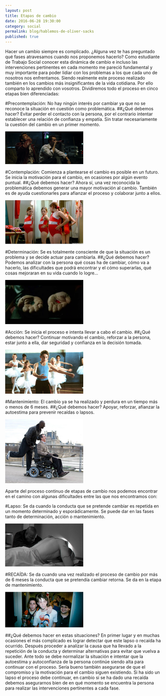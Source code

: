 ```yaml
---
layout: post
title: Etapas de cambio
date: 2016-06-28 19:30:00
category: social
permalink: blog/hablemos-de-oliver-sacks
published: true
---
```


Hacer un cambio siempre es complicado. ¿Alguna vez te has preguntado qué fases atravesamos cuando nos proponemos hacerlo?
Como estudiante de Trabajo Social conocer esta dinámica de cambio e incluso las intervenciones pertinentes en cada momento me pareció fundamental y muy importante para poder lidiar con los problemas a los que cada uno de nosotros nos enfrentamos.  Siendo realmente este proceso realizado también en los cambios más insignificantes de la vida cotidiana.
Por ello comparto lo aprendido con vosotros.
Dividiremos todo el proceso en cinco etapas bien diferenciadas:

#Precontemplación:
No hay ningún interés por cambiar ya que no se reconoce la situación en cuestión como problemática.
##¿Qué debemos hacer?
Evitar perder el contacto con la persona, por el contrario intentar establecer una relación de confianza y empatía. Sin tratar necesariamente la cuestión del cambio en un primer momento.

<img src="/images/precontemplacion.png" width="50%">

#Contemplación:
Comienza a plantearse el cambio es posible en un futuro. Se inicia la motivación para el cambio, en ocasiones por algún evento puntual.
##¿Qué debemos hacer?
Ahora sí, una vez reconocida la problemática debemos generar una mayor motivación al cambio. También es de ayuda cuestionarles para afianzar el proceso y colaborar junto a ellos.

<img src="/images/contemplacion.jpg" width="50%">

#Determinación:
Se es totalmente consciente de que la situación es un problema y se decide actuar para cambiarla.
##¿Qué debemos hacer?
Podemos analizar con la persona qué cosas ha de cambiar, cómo va a hacerlo, las dificultades que podrá encontrar y el cómo superarlas, qué cosas mejoraran en su vida cuando lo logre…

<img src="/images/determinacion.jpg" width="50%">

#Acción:
Se inicia el proceso e intenta llevar a cabo el cambio.
##¿Qué debemos hacer?
Continuar motivando el cambio, reforzar a la persona, estar junto a ella, dar seguridad y confianza en la decisión tomada.

<img src="/images/accion.jpg" width="50%">

#Mantenimiento:
El cambio ya se ha realizado y perdura en un tiempo más o menos de 6 meses.
##¿Qué debemos hacer?
Apoyar, reforzar, afianzar la autoestima para prevenir recaídas o lapsos. 

<img src="/images/mantenimiento.jpg" width="50%">

Aparte del proceso continuo de etapas de cambio nos podemos encontrar en el camino con algunas dificultades entre las que nos encontramos con:

#Lapso:
Se da cuando la conducta que se pretende cambiar es repetida en un momento determinado y esporádicamente. Se puede dar en las fases tanto de determinación, acción o mantenimiento.

<img src="/images/lapso.jpg" width="50%">

#RECAÍDA: 
Se da cuando una vez realizado el proceso de cambio por más de 6 meses la conducta que se pretendía cambiar retorna. Se da en la etapa de mantenimiento.

<img src="/images/recaida.jpg" width="50%">

##¿Qué debemos hacer en estas situaciones?
En primer lugar y en muchas ocasiones el más complicado es lograr detectar que este lapso o recaída ha ocurrido. Después proceder a analizar la causa que ha llevado a la repetición de la conducta y determinar alternativas para evitar que vuelva a suceder. Ante todo se debe normalizar la situación e intentar que la autoestima y autoconfianza de la persona continúe siendo alta para continuar con el proceso. Sería bueno también asegurarse de que el compromiso y la motivación para el cambio siguen existiendo.
Si ha sido un lapso el proceso debe continuar, en cambio si se ha dado una recaída debemos asegurarnos bien de en qué momento se encuentra la persona para realizar las intervenciones pertinentes a cada fase.

